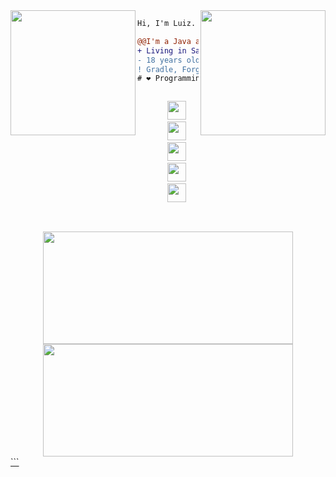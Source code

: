 <!-- Console gif -->
<img align="right" height="200" src="https://media.giphy.com/media/LMt9638dO8dftAjtco/giphy.gif"/>

<!-- Gnu & Linux gif -->
<img align="left" height="200" src="https://media.giphy.com/media/KzJkzjggfGN5Py6nkT/giphy.gif"/>

<!-- Short message -->

```diff
Hi, I'm Luiz.

@@I'm a Java and Kotlin developer@@
+ Living in Santa Catarina, Brazil.
- 18 years old
! Gradle, Forge developer and Data Science enthusiast
# ❤ Programming, IA, open source, and Minecraft mods
```

<!-- Social networks -->
<div align="center">
  <code>
    <a href="https://www.instagram.com/luiz_harry_/" target="_blank"><img height="30" src="https://www.instagram.com/static/images/ico/favicon-192.png/68d99ba29cc8.png"></a>
    <a href="https://twitter.com/LuizAugustoVit2" target="_blank"><img height="30" src="https://abs.twimg.com/favicons/twitter.ico"></a>
    <a href="https://www.linkedin.com/in/luiz-augusto-vitorino-cruz/" target="_blank"><img height="30" src="https://static-exp1.licdn.com/sc/h/al2o9zrvru7aqj8e1x2rzsrca"></a>
    <a href="https://telegram.me/Luizaugu5t0" target="_blank"><img height="30" src="https://telegram.org/favicon.ico?4"></a>
    <a href="https://gitlab.com/Luiz-AVcruz" target="_blank"><img height="30" src="https://about.gitlab.com/ico/favicon.ico"></a>
  </code>
</div>

##

<!-- Github statistics -->
<div align="center">
  <a href="https://github.com/Luiz-AVcruz">
  <img height="180em"width="400em" src="https://github-readme-stats.vercel.app/api?username=Luiz-AVcruz&show_icons=true&theme=cobalt&include_all_commits=true&count_private=true"/>
  <img height="180em" width="400em" src="https://github-readme-stats.vercel.app/api/top-langs/?username=Luiz-AVcruz&layout=compact&langs_count=7&theme=cobalt"/>
</div>
```
